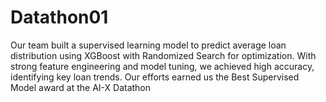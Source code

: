 # Datathon01
Our team built a supervised learning model to predict average loan distribution using XGBoost with Randomized Search for optimization. With strong feature engineering and model tuning, we achieved high accuracy, identifying key loan trends. Our efforts earned us the Best Supervised Model award at the AI-X Datathon
